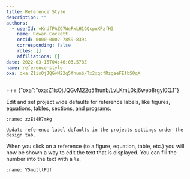 ```yaml
---
title: Reference Style
description: ""
authors:
  - userId: vKndfPAZO7WeFxLH1GQcpnXPzfH3
    name: Rowan Cockett
    orcid: 0000-0002-7859-8394
    corresponding: false
    roles: []
    affiliations: []
date: 2022-03-15T04:46:03.578Z
name: reference-style
oxa: oxa:Z1isOjJQGvM22q5fhunb/Tx2xgcfRzgeeFEfbS0gX
---
```


+++ {"oxa":"oxa:Z1isOjJQGvM22q5fhunb/LvLKmL0kj6web8rgyl0Q.1"}

Edit and set project wide defaults for reference labels, like figures, equations, tables, sections, and programs.

```{figure} images/9Kv3iYv0uCgaG0zl4WDZ-ZsOzAO4QQSdEhU3GHzdG-v1.png
:name: zzEt4R7mkg

Update reference label defaults in the projects settings under the design tab.
```

When you click on a reference (to a figure, equation, table, etc.) you will now be shown a way to edit the text that is displayed. You can fill the number into the text with a `%s`.

```{figure} images/9Kv3iYv0uCgaG0zl4WDZ-ramCKfMuqfhU45M8uWJ0-v1.png
:name: Y5mqtllPdf
```

